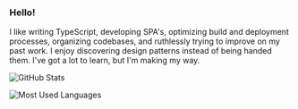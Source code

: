 ### Hello!

I like writing TypeScript, developing SPA's, optimizing build and deployment processes, organizing codebases, and ruthlessly trying to improve on my past work. I enjoy discovering design patterns instead of being handed them. I've got a lot to learn, but I'm making my way.

![GitHub Stats](https://github-readme-stats.vercel.app/api?username=david-fong&theme=solarized-dark&show_icons=true&count_private=true)

![Most Used Languages](https://github-readme-stats.vercel.app/api/top-langs/?username=david-fong&theme=solarized-dark&layout=compact)

<!--
**david-fong/david-fong** is a ✨ _special_ ✨ repository because its `README.md` (this file) appears on your GitHub profile.

Here are some ideas to get you started:

- 🔭 I’m currently working on ...
- 🌱 I’m currently learning ...
- 👯 I’m looking to collaborate on ...
- 🤔 I’m looking for help with ...
- 💬 Ask me about ...
- 📫 How to reach me: ...
- 😄 Pronouns: ...
- ⚡ Fun fact: ...
-->
